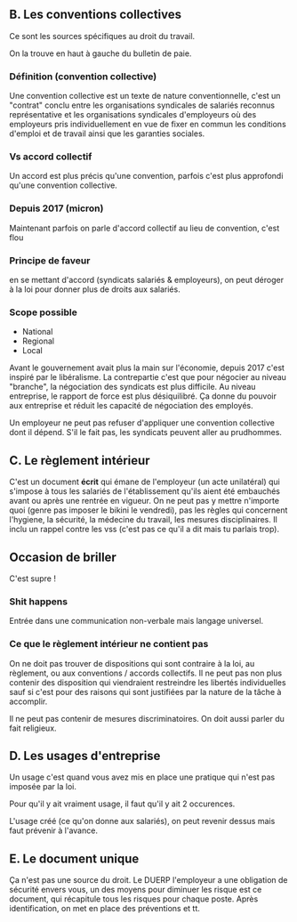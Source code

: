 ## B. Les conventions collectives

Ce sont les sources spécifiques au droit du travail.

On la trouve en haut à gauche du bulletin de paie.

### Définition (convention collective)

Une convention collective est un texte de nature conventionnelle, c'est un "contrat" conclu entre les organisations syndicales de salariés reconnus représentative et les organisations syndicales d'employeurs où des employeurs pris individuellement en vue de fixer en commun les conditions d'emploi et de travail ainsi que les garanties sociales.

### Vs accord collectif

Un accord est plus précis qu'une convention, parfois c'est plus approfondi qu'une convention collective.

### Depuis 2017 (micron)

Maintenant parfois on parle d'accord collectif au lieu de convention, c'est flou

### Principe de faveur

en se mettant d'accord (syndicats salariés & employeurs), on peut déroger à la loi pour donner plus de droits aux salariés.

### Scope possible

* National
* Regional
* Local

Avant le gouvernement avait plus la main sur l'économie, depuis 2017 c'est inspiré par le libéralisme. La contrepartie c'est que pour négocier au niveau "branche", la négociation des syndicats est plus difficile. Au niveau entreprise, le rapport de force est plus désiquilibré. Ça donne du pouvoir aux entreprise et réduit les capacité de négociation des employés.

Un employeur ne peut pas refuser d'appliquer une convention collective dont il dépend. S'il le fait pas, les syndicats peuvent aller au prudhommes.

## C. Le règlement intérieur

C'est un document **écrit** qui émane de l'employeur (un acte unilatéral) qui s'impose à tous les salariés de l'établissement qu'ils aient été embauchés avant ou après une rentrée en vigueur. On ne peut pas y mettre n'importe quoi (genre pas imposer le bikini le vendredi), pas les règles qui concernent l'hygiene, la sécurité, la médecine du travail, les mesures disciplinaires. Il inclu un rappel contre les vss (c'est pas ce qu'il a dit mais tu parlais trop).

## Occasion de briller

C'est supre !

### Shit happens

Entrée dans une communication non-verbale mais langage universel.

### Ce que le règlement intérieur ne contient pas

On ne doit pas trouver de dispositions qui sont contraire à la loi, au règlement, ou aux conventions / accords collectifs. Il ne peut pas non plus contenir des disposition qui viendraient restreindre les libertés individuelles sauf si c'est pour des raisons qui sont justifiées par la nature de la tâche à accomplir.

Il ne peut pas contenir de mesures discriminatoires. On doit aussi parler du fait religieux. 

## D. Les usages d'entreprise

Un usage c'est quand vous avez mis en place une pratique qui n'est pas imposée par la loi.

Pour qu'il y ait vraiment usage, il faut qu'il y ait 2 occurences.

L'usage créé (ce qu'on donne aux salariés), on peut revenir dessus mais faut prévenir à l'avance.

## E. Le document unique

Ça n'est pas une source du droit. Le DUERP l'employeur a une obligation de sécurité envers vous, un des moyens pour diminuer les risque est ce document, qui récapitule tous les risques pour chaque poste. Après identification, on met en place des préventions et tt. 

